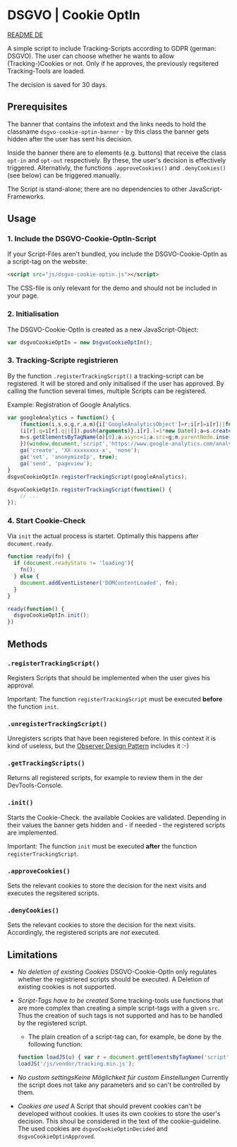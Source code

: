 # DSGVO | Cookie OptIn

[README DE](README_DE.md)

A simple script to include Tracking-Scripts according to GDPR (german: DSGVO).
The user can choose whether he wants to allow (Tracking-)Cookies or not. Only if he approves, the previously regsitered Tracking-Tools are loaded.

The decision is saved for 30 days.

## Prerequisites

The banner that contains the infotext and the links needs to hold the classname `dsgvo-cookie-optin-banner` - by this class the banner gets hidden after the user has sent his decision.

Inside the banner there are to elements (e.g. buttons) that receive the class `opt-in` and `opt-out` respectively. By these, the user's decision is effectively triggered.
Alternativly, the functions `.approveCookies()` and `.denyCookies()` (see below) can be triggered manually.

The Script is stand-alone; there are no dependencies to other JavaScript-Frameworks.

## Usage

### 1. Include the DSGVO-Cookie-OptIn-Script

If your Script-Files aren't bundled, you include the DSGVO-Cookie-OptIn as a script-tag on the website:

```html
<script src="js/dsgvo-cookie-optin.js"></script>
```

The CSS-file is only relevant for the demo and should not be included in your page.

### 2. Initialisation

The DSGVO-Cookie-OptIn is created as a new JavaScript-Object:

```javascript
var dsgvoCookieOptIn = new DsgvoCookieOptIn();
```

### 3. Tracking-Scripte registrieren

By the function `.registerTrackingScript()` a tracking-script can be registered. It will be stored and only initialised if the user has approved. By calling the function several times, multiple Scripts can be registered.

Example: Registration of Google Analytics.

```javascript
var googleAnalytics = function() {
	(function(i,s,o,g,r,a,m){i['GoogleAnalyticsObject']=r;i[r]=i[r]||function(){
	(i[r].q=i[r].q||[]).push(arguments)},i[r].l=1*new Date();a=s.createElement(o),
	m=s.getElementsByTagName(o)[0];a.async=1;a.src=g;m.parentNode.insertBefore(a,m)
	})(window,document,'script','https://www.google-analytics.com/analytics.js','ga');
	ga('create', 'XX-xxxxxxxx-x', 'none');
	ga('set', 'anonymizeIp', true);
	ga('send', 'pageview');
}
dsgvoCookieOptIn.registerTrackingScript(googleAnalytics);

dsgvoCookieOptIn.registerTrackingScript(function() {
	// ...
});
```

### 4. Start Cookie-Check

Via `init` the actual process is startet. Optimally this happens after `document.ready`.

```javascript
function ready(fn) {
  if (document.readyState != 'loading'){
    fn();
  } else {
    document.addEventListener('DOMContentLoaded', fn);
  }
}

ready(function() {
  dsgvoCookieOptIn.init();
})
```

## Methods

### `.registerTrackingScript()`

Registers Scripts that should be implemented when the user gives his approval.

Important: The function `registerTrackingScript` must be executed __before__ the function `init`.

### `.unregisterTrackingScript()`

Unregisters scripts that have been registered before.
In this context it is kind of useless, but the [Observer Design Pattern](https://www.geeksforgeeks.org/observer-pattern-set-1-introduction/) includes it :-)

### `.getTrackingScripts()`

Returns all registered scripts, for example to review them in the der DevTools-Console.

### `.init()`

Starts the Cookie-Check. the available Cookies are validated. Depending in their values the banner gets hidden and - if needed - the registered scripts are implemented.

Important: The function `init` must be executed __after__ the function `registerTrackingScript`.

### `.approveCookies()`

Sets the relevant cookies to store the decision for the next visits and executes the regsitered scripts.

### `.denyCookies()`

Sets the relevant cookies to store the decision for the next visits. Accordingly, the registered scripts are _not_ executed.

## Limitations

* _No deletion of existing Cookies_
  DSGVO-Cookie-OptIn only regulates whether the registriered scripts should be executed. A Deletion of existing cookies is not supported.

* _Script-Tags have to be created_
  Some tracking-tools use functions that are more complex than creating a simple script-tags with a given `src`. Thus the creation of such tags is not supported and has to be handled by the registered script.
  * The plain creation of a script-tag can, for example, be done by the following function:
  ```javascript
  function loadJS(u) { var r = document.getElementsByTagName('script')[0], s = document.createElement('script'); s.src = u; r.parentNode.insertBefore(s, r); }
  loadJS('/js/vendor/tracking.min.js');
  ```

* _No custom settingsKeine Möglichkeit für custom Einstellungen_
  Currently the script does not take any parameters and so can't be controlled by them.

* _Cookies are used_
  A Script that should prevent cookies can't be developed without cookies. It uses its own cookies to store the user's decision. This shoul be considered in the text of the cookie-guideline.
  The used cookies are `dsgvoCookieOptinDecided` and `dsgvoCookieOptinApproved`.